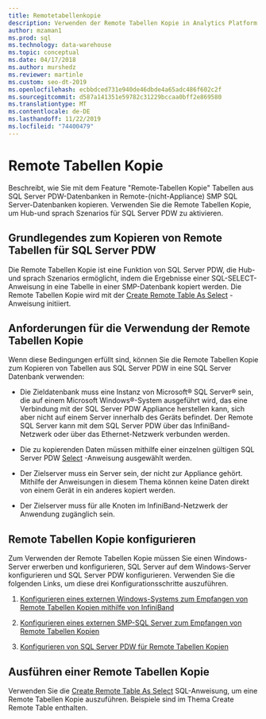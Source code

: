 ```yaml
---
title: Remotetabellenkopie
description: Verwenden der Remote Tabellen Kopie in Analytics Platform System parallel Data Warehouse.
author: mzaman1
ms.prod: sql
ms.technology: data-warehouse
ms.topic: conceptual
ms.date: 04/17/2018
ms.author: murshedz
ms.reviewer: martinle
ms.custom: seo-dt-2019
ms.openlocfilehash: ecbbdced731e940de46dbde4a65adc486f602c2f
ms.sourcegitcommit: d587a141351e59782c31229bccaa0bff2e869580
ms.translationtype: MT
ms.contentlocale: de-DE
ms.lasthandoff: 11/22/2019
ms.locfileid: "74400479"
---
```

# <a name="remote-table-copy"></a>Remote Tabellen Kopie
Beschreibt, wie Sie mit dem Feature "Remote-Tabellen Kopie" Tabellen aus SQL Server PDW-Datenbanken in Remote-(nicht-Appliance) SMP SQL Server-Datenbanken kopieren. Verwenden Sie die Remote Tabellen Kopie, um Hub-und sprach Szenarios für SQL Server PDW zu aktivieren.  
  
## <a name="BasicsPDE"></a>Grundlegendes zum Kopieren von Remote Tabellen für SQL Server PDW  
Die Remote Tabellen Kopie ist eine Funktion von SQL Server PDW, die Hub-und sprach Szenarios ermöglicht, indem die Ergebnisse einer SQL-SELECT-Anweisung in eine Tabelle in einer SMP-Datenbank kopiert werden. Die Remote Tabellen Kopie wird mit der [Create Remote Table As Select](../t-sql/statements/create-remote-table-as-select-parallel-data-warehouse.md) -Anweisung initiiert.  
  
## <a name="BasicsPrerequisites"></a>Anforderungen für die Verwendung der Remote Tabellen Kopie  
Wenn diese Bedingungen erfüllt sind, können Sie die Remote Tabellen Kopie zum Kopieren von Tabellen aus SQL Server PDW in eine SQL Server Datenbank verwenden:  
  
-   Die Zieldatenbank muss eine Instanz von Microsoft® SQL Server® sein, die auf einem Microsoft Windows®-System ausgeführt wird, das eine Verbindung mit der SQL Server PDW Appliance herstellen kann, sich aber nicht auf einem Server innerhalb des Geräts befindet. Der Remote SQL Server kann mit dem SQL Server PDW über das InfiniBand-Netzwerk oder über das Ethernet-Netzwerk verbunden werden.  
  
-   Die zu kopierenden Daten müssen mithilfe einer einzelnen gültigen SQL Server PDW [Select](../t-sql/queries/select-transact-sql.md) -Anweisung ausgewählt werden.  
  
-   Der Zielserver muss ein Server sein, der nicht zur Appliance gehört. Mithilfe der Anweisungen in diesem Thema können keine Daten direkt von einem Gerät in ein anderes kopiert werden.  
  
-   Der Zielserver muss für alle Knoten im InfiniBand-Netzwerk der Anwendung zugänglich sein.  
  
## <a name="ConfigureRemote"></a>Remote Tabellen Kopie konfigurieren  
Zum Verwenden der Remote Tabellen Kopie müssen Sie einen Windows-Server erwerben und konfigurieren, SQL Server auf dem Windows-Server konfigurieren und SQL Server PDW konfigurieren. Verwenden Sie die folgenden Links, um diese drei Konfigurationsschritte auszuführen.  
  
1.  [Konfigurieren eines externen Windows-Systems zum Empfangen von Remote Tabellen Kopien mithilfe von InfiniBand](configure-an-external-windows-system-to-receive-remote-table-copies-using-infiniband.md)  
  
2.  [Konfigurieren eines externen SMP-SQL Server zum Empfangen von Remote Tabellen Kopien](configure-an-external-smp-sql-server-to-receive-remote-table-copies.md)  
  
3.  [Konfigurieren von SQL Server PDW für Remote Tabellen Kopien](configure-sql-server-pdw-for-remote-table-copies.md)  
  
## <a name="PerformRemote"></a>Ausführen einer Remote Tabellen Kopie  
Verwenden Sie die [Create Remote Table As Select](../t-sql/statements/create-remote-table-as-select-parallel-data-warehouse.md) SQL-Anweisung, um eine Remote Tabellen Kopie auszuführen. Beispiele sind im Thema Create Remote Table enthalten.  
  
<!-- MISSING LINKS 
## See Also  
[Common Metadata Query Examples &#40;SQL Server PDW&#41;](../sqlpdw/common-metadata-query-examples-sql-server-pdw.md)  
-->
  
